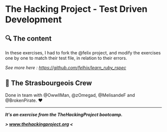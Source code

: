 # The Hacking Project - Test Driven Development


## :mag: The content
In these exercises, I had to fork the @felix project, and modify the exercises one by one to match their test file, in relation to their errors.

*See more here : https://github.com/felhix/learn_ruby_rspec*


## :european_post_office: The Strasbourgeois Crew
Done in team with @OwwllMan, @zOmegad, @MelisandeF and @BrokenPirate. :heart:

<hr>

***It's an exercise from the TheHackingProject bootcamp.***

***>  www.thehackingproject.org  <***

